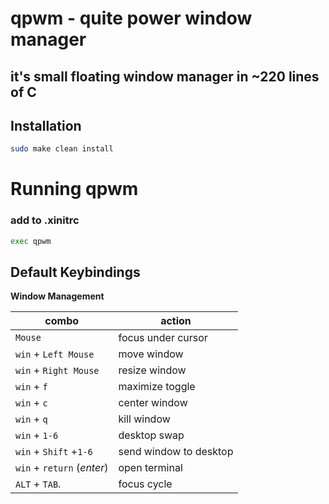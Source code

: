 # qpwm - quite power window manager
## it's small floating window manager in ~220 lines of C
## Installation
```bash
sudo make clean install
```
# Running qpwm
### add to .xinitrc
```bash
exec qpwm
```
## Default Keybindings

**Window Management**

| combo                      | action                 |
| -------------------------- | -----------------------|
| `Mouse`                    | focus under cursor     |
| `win` + `Left Mouse`       | move window            |
| `win` + `Right Mouse`      | resize window          |
| `win` + `f`                | maximize toggle        |
| `win` + `c`                | center window          |
| `win` + `q`                | kill window            |
| `win` + `1-6`              | desktop swap           |
| `win` + `Shift` +`1-6`     | send window to desktop |
| `win` + `return` (*enter*) | open terminal          |
| `ALT` + `TAB`.             | focus cycle            |


